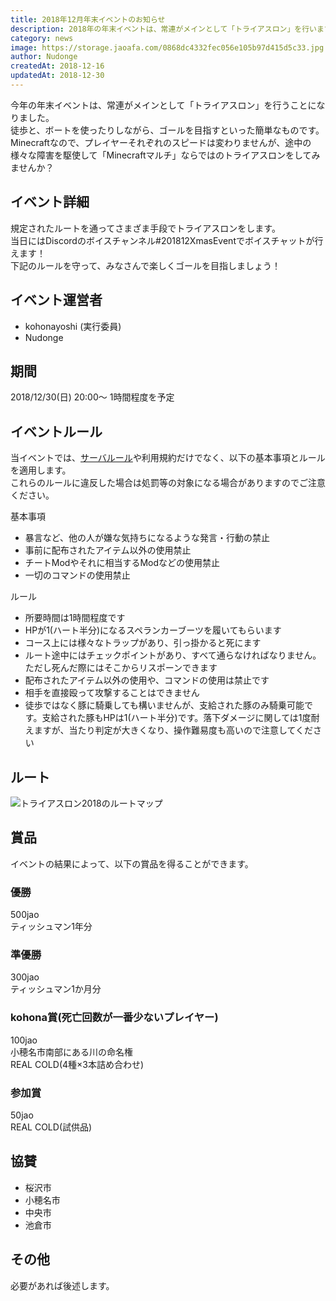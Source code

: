 ```yaml
---
title: 2018年12月年末イベントのお知らせ
description: 2018年の年末イベントは、常連がメインとして「トライアスロン」を行います。
category: news
image: https://storage.jaoafa.com/0868dc4332fec056e105b97d415d5c33.jpg
author: Nudonge
createdAt: 2018-12-16
updatedAt: 2018-12-30
---
```


今年の年末イベントは、常連がメインとして「トライアスロン」を行うことになりました。  
徒歩と、ボートを使ったりしながら、ゴールを目指すといった簡単なものです。  
Minecraftなので、プレイヤーそれぞれのスピードは変わりませんが、途中の様々な障害を駆使して「Minecraftマルチ」ならではのトライアスロンをしてみませんか？

## イベント詳細

規定されたルートを通ってさまざま手段でトライアスロンをします。  
当日にはDiscordのボイスチャンネル#201812XmasEventでボイスチャットが行えます！  
下記のルールを守って、みなさんで楽しくゴールを目指しましょう！

## イベント運営者

- kohonayoshi (実行委員)
- Nudonge

## 期間

2018/12/30(日) 20:00～
1時間程度を予定

## イベントルール

当イベントでは、[サーバルール](/rule)や利用規約だけでなく、以下の基本事項とルールを適用します。  
これらのルールに違反した場合は処罰等の対象になる場合がありますのでご注意ください。

基本事項

- 暴言など、他の人が嫌な気持ちになるような発言・行動の禁止
- 事前に配布されたアイテム以外の使用禁止
- チートModやそれに相当するModなどの使用禁止
- 一切のコマンドの使用禁止

ルール

- 所要時間は1時間程度です
- HPが1(ハート半分)になるスペランカーブーツを履いてもらいます
- コース上には様々なトラップがあり、引っ掛かると死にます
- ルート途中にはチェックポイントがあり、すべて通らなければなりません。ただし死んだ際にはそこからリスポーンできます
- 配布されたアイテム以外の使用や、コマンドの使用は禁止です
- 相手を直接殴って攻撃することはできません
- 徒歩ではなく豚に騎乗しても構いませんが、支給された豚のみ騎乗可能です。支給された豚もHPは1(ハート半分)です。落下ダメージに関しては1度耐えますが、当たり判定が大きくなり、操作難易度も高いので注意してください

## ルート

![トライアスロン2018のルートマップ](https://storage.jaoafa.com/703f0bcdbae3704506cbceae15ac7539.png)

## 賞品

イベントの結果によって、以下の賞品を得ることができます。

### 優勝

500jao  
ティッシュマン1年分

### 準優勝

300jao  
ティッシュマン1か月分

### kohona賞(死亡回数が一番少ないプレイヤー)

100jao  
小穂名市南部にある川の命名権  
REAL COLD(4種×3本詰め合わせ)

### 参加賞

50jao  
REAL COLD(試供品)

## 協賛

- 桜沢市
- 小穂名市
- 中央市
- 池倉市

## その他

必要があれば後述します。
